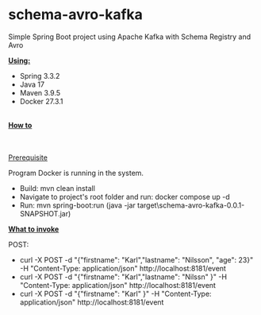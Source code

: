 # schema-avro-kafka
Simple Spring Boot project using Apache Kafka with Schema Registry and Avro

<strong><u>Using:</u></strong>

- Spring  3.3.2
- Java 17
- Maven 3.9.5
- Docker 27.3.1
<br></br> 

<strong><u>How to</u></strong>

<br></br> 
<u>Prerequisite</u>

Program Docker is running in the system. 

- Build: mvn clean install 
- Navigate to project's root folder and run: docker compose up -d 
- Run: mvn spring-boot:run    (java -jar target\schema-avro-kafka-0.0.1-SNAPSHOT.jar)



<strong><u>What to invoke</u></strong>


POST: 
- curl -X POST -d "{\"firstname\": \"Karl\",\"lastname\": \"Nilsson\", \"age\": 23}" -H "Content-Type: application/json" http://localhost:8181/event
- curl -X POST -d "{\"firstname\": \"Karl\",\"lastname\": \"Nilssn\" }" -H "Content-Type: application/json" http://localhost:8181/event
- curl -X POST -d "{\"firstname\": \"Karl\" }" -H "Content-Type: application/json" http://localhost:8181/event

<br></br> 

